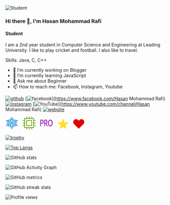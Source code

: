 ![Student](https://scontent.fdac8-1.fna.fbcdn.net/v/t1.6435-9/120458425_2751779171811020_8696800858138328423_n.jpg?_nc_cat=102&ccb=1-5&_nc_sid=e3f864&_nc_ohc=8qibN5cuNfQAX_98nIZ&_nc_ht=scontent.fdac8-1.fna&oh=07e0db67d86450813f8d642facc2464e&oe=61840C25)

### Hi there 👋, I'm Hasan Mohammad Rafi
#### Student


I am a 2nd year student in Computer Science and Engineering at Leading University. I like to play cricket and football. I also like to travel.

Skills: Java, C, C++

- 🔭 I’m currently working on Blogger  
- 🌱 I’m currently learning JavaScript 
- 💬 Ask me about Beginner 
- 📫 How to reach me:  Facebook, Instagram, Youtube 


[<img src='https://cdn.jsdelivr.net/npm/simple-icons@3.0.1/icons/github.svg' alt='github' height='40'>](https://github.com/rafi0215)  [<img src='https://cdn.jsdelivr.net/npm/simple-icons@3.0.1/icons/facebook.svg' alt='facebook' height='40'>](https://www.facebook.com/Hasan Mohammad Rafi)  [<img src='https://cdn.jsdelivr.net/npm/simple-icons@3.0.1/icons/instagram.svg' alt='instagram' height='40'>](https://www.instagram.com/raa_fii_/)  [<img src='https://cdn.jsdelivr.net/npm/simple-icons@3.0.1/icons/youtube.svg' alt='YouTube' height='40'>](https://www.youtube.com/channel/Hasan Mohammad Rafi)  [<img src='https://cdn.jsdelivr.net/npm/simple-icons@3.0.1/icons/icloud.svg' alt='website' height='40'>](https://hasanmohammadrafi.blogspot.com/2021/06/blog-post.html)  

<a href='https://archiveprogram.github.com/'><img src='https://raw.githubusercontent.com/acervenky/animated-github-badges/master/assets/acbadge.gif' width='40' height='40'></a> <a href='https://docs.github.com/en/developers'><img src='https://raw.githubusercontent.com/acervenky/animated-github-badges/master/assets/devbadge.gif' width='40' height='40'></a> <a href='https://github.com/pricing'><img src='https://raw.githubusercontent.com/acervenky/animated-github-badges/master/assets/pro.gif' width='40' height='40'></a> <a href='https://stars.github.com/'><img src='https://raw.githubusercontent.com/acervenky/animated-github-badges/master/assets/starbadge.gif' width='35' height='35'></a> <a href='https://docs.github.com/en/github/supporting-the-open-source-community-with-github-sponsors'><img src='https://raw.githubusercontent.com/acervenky/animated-github-badges/master/assets/sponsorbadge.gif' width='35' height='35'></a> 

[![trophy](https://github-profile-trophy.vercel.app/?username=rafi0215)](https://github.com/ryo-ma/github-profile-trophy)

[![Top Langs](https://github-readme-stats.vercel.app/api/top-langs/?username=rafi0215)](https://github.com/anuraghazra/github-readme-stats)

![GitHub stats](https://github-readme-stats.vercel.app/api?username=rafi0215&show_icons=true)  

![GitHub Activity Graph](https://activity-graph.herokuapp.com/graph?username=rafi0215)  

![GitHub metrics](https://metrics.lecoq.io/rafi0215)  

![GitHub streak stats](https://github-readme-streak-stats.herokuapp.com/?user=rafi0215)  

![Profile views](https://gpvc.arturio.dev/rafi0215)  
